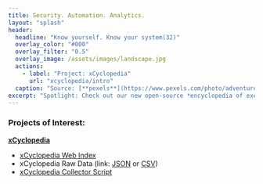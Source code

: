 ```yaml
---
title: Security. Automation. Analytics.
layout: "splash"
header:
  headline: "Know yourself. Know your system(32)"
  overlay_color: "#000"
  overlay_filter: "0.5"
  overlay_image: /assets/images/landscape.jpg
  actions:
    - label: "Project: xCyclopedia"
      url: "xcyclopedia/intro"
  caption: "Source: [**pexels**](https://www.pexels.com/photo/adventure-calm-clouds-dawn-414171)"
excerpt: "Spotlight: Check out our new open-source *encyclopedia of executables*"
---
```


### Projects of Interest:
**[xCyclopedia](https://github.com/strontic/xcyclopedia)**
* [xCyclopedia Web Index](xcyclopedia/)
* xCyclopedia Raw Data (link: [JSON](https://github.com/strontic/xcyclopedia/blob/master/output/strontic-xcyclopedia.json.zip) or [CSV](https://github.com/strontic/xcyclopedia/blob/master/output/strontic-xcyclopedia.csv.zip))
* [xCyclopedia Collector Script](https://github.com/strontic/xcyclopedia/tree/master/script)


